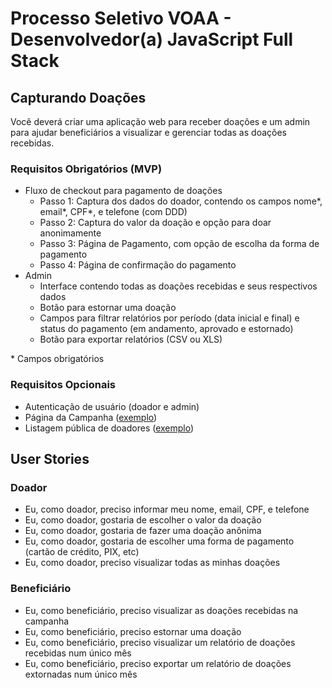 # Processo Seletivo VOAA - Desenvolvedor(a) JavaScript Full Stack

## Capturando Doações

Você deverá criar uma aplicação web para receber doações e um admin para ajudar beneficiários a visualizar e gerenciar todas as doações recebidas.

### Requisitos Obrigatórios (MVP)

- Fluxo de checkout para pagamento de doações
  - Passo 1: Captura dos dados do doador, contendo os campos nome\*, email\*, CPF\*, e telefone (com DDD)
  - Passo 2: Captura do valor da doação e opção para doar anonimamente
  - Passo 3: Página de Pagamento, com opção de escolha da forma de pagamento
  - Passo 4: Página de confirmação do pagamento
- Admin
  - Interface contendo todas as doações recebidas e seus respectivos dados
  - Botão para estornar uma doação
  - Campos para filtrar relatórios por período (data inicial e final) e status do pagamento (em andamento, aprovado e estornado)
  - Botão para exportar relatórios (CSV ou XLS)

\* Campos obrigatórios

### Requisitos Opcionais

- Autenticação de usuário (doador e admin)
- Página da Campanha ([exemplo](https://voaa.me/motoboy-humilhado-restaurante))
- Listagem pública de doadores ([exemplo](https://voaa.me/motoboy-humilhado-restaurante/donors/1))

## User Stories

### Doador

- Eu, como doador, preciso informar meu nome, email, CPF, e telefone
- Eu, como doador, gostaria de escolher o valor da doação
- Eu, como doador, gostaria de fazer uma doação anônima
- Eu, como doador, gostaria de escolher uma forma de pagamento (cartão de crédito, PIX, etc)
- Eu, como doador, preciso visualizar todas as minhas doações

### Beneficiário

- Eu, como beneficiário, preciso visualizar as doações recebidas na campanha
- Eu, como beneficiário, preciso estornar uma doação
- Eu, como beneficiário, preciso visualizar um relatório de doações recebidas num único mês
- Eu, como beneficiário, preciso exportar um relatório de doações extornadas num único mês
